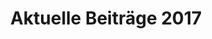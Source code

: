 ---
title: Aktuelle Beiträge 2017
menu:
  main:
    parent: Aktuelles
    weight: 2017
    name: "2017"
---
